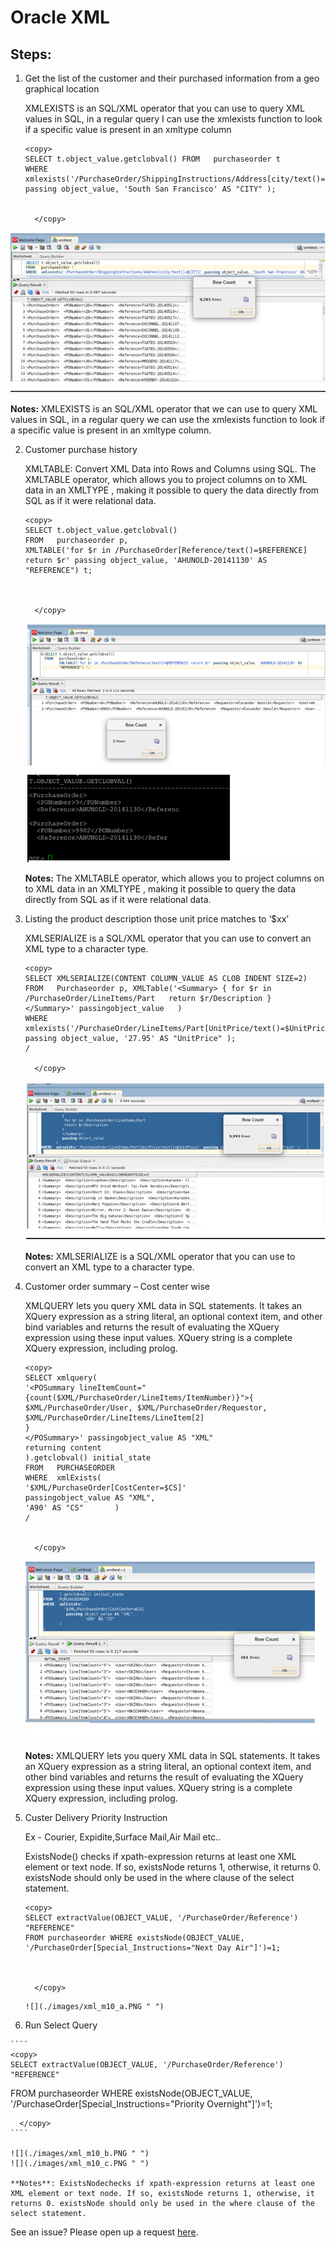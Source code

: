 # Oracle XML  


## Steps:

1.	Get the list of the customer and their purchased information from a geo graphical location 
    
    XMLEXISTS is an SQL/XML operator that you can use to query XML values in SQL, in a regular query I can use the xmlexists function to look if a specific value is present in an xmltype column
    ````
    <copy>
    SELECT t.object_value.getclobval() FROM   purchaseorder t
    WHERE xmlexists('/PurchaseOrder/ShippingInstructions/Address[city/text()=$CITY]' passing object_value, 'South San Francisco' AS "CITY" );


      </copy>
    ````
  
   ![](./images/xml_m6.PNG " ")

  **Notes:** XMLEXISTS is an SQL/XML operator that we can use to query XML values in SQL, in a regular query we can use the xmlexists function to look if a specific value is present in an xmltype column.

2. Customer purchase history  
    
    XMLTABLE: Convert XML Data into Rows and Columns using SQL. The XMLTABLE operator, which allows you to project columns on to XML data in an XMLTYPE , making it possible to query the data directly from SQL as if it were relational data.

    ````
    <copy>
    SELECT t.object_value.getclobval()
    FROM   purchaseorder p,
    XMLTABLE('for $r in /PurchaseOrder[Reference/text()=$REFERENCE] return $r' passing object_value, 'AHUNOLD-20141130' AS  "REFERENCE") t;  



      </copy>
    ````
  
   ![](./images/xml_m7.PNG " ")

   **Notes:** The XMLTABLE operator, which allows you to project columns on to XML data in an XMLTYPE , making it possible to query the data directly from SQL as if it were relational data.
   

3. Listing the product description those unit price matches to ‘$xx’
    
    XMLSERIALIZE is a SQL/XML operator that you can use to convert an XML type to a character type.

    ````
    <copy>
    SELECT XMLSERIALIZE(CONTENT COLUMN_VALUE AS CLOB INDENT SIZE=2) 
    FROM   Purchaseorder p, XMLTable('<Summary> { for $r in 
    /PurchaseOrder/LineItems/Part   return $r/Description }    </Summary>' passingobject_value   )
    WHERE  xmlexists('/PurchaseOrder/LineItems/Part[UnitPrice/text()=$UnitPrice]' passing object_value, '27.95' AS "UnitPrice" ); 
    /

      </copy>
    ````
  
   ![](./images/xml_m8.PNG " ")
    
    **Notes:** XMLSERIALIZE is a SQL/XML operator that you can use to convert an XML type to a character type.

4. Customer order summary – Cost center wise 
    
    XMLQUERY lets you query XML data in SQL statements. It takes an XQuery expression as a string literal, an optional context item, and other bind variables and returns the result of evaluating the XQuery expression using these input values. XQuery string is a complete XQuery expression, including prolog.

    ````
    <copy>
    SELECT xmlquery(
    '<POSummary lineItemCount="{count($XML/PurchaseOrder/LineItems/ItemNumber)}">{
    $XML/PurchaseOrder/User, $XML/PurchaseOrder/Requestor,
    $XML/PurchaseOrder/LineItems/LineItem[2]
    }
    </POSummary>' passingobject_value AS "XML"
    returning content 
    ).getclobval() initial_state
    FROM   PURCHASEORDER
    WHERE  xmlExists(
    '$XML/PurchaseOrder[CostCenter=$CS]'
    passingobject_value AS "XML",
    'A90' AS "CS"       )
    /


      </copy>
    ````
  
   ![](./images/xml_m9.PNG " ")

   **Notes:** XMLQUERY lets you query XML data in SQL statements. It takes an XQuery expression as a string literal, an optional context item, and other bind variables and returns the result of evaluating the XQuery expression using these input values. XQuery string is a complete XQuery expression, including prolog.
        
5. Custer Delivery Priority Instruction  
    
    Ex - Courier, Expidite,Surface Mail,Air Mail etc..

    ExistsNode() checks if xpath-expression returns at least one XML element or text node. If so, existsNode returns 1, otherwise, it returns 0. existsNode should only be used in the where clause of the select statement.


    ````
    <copy>
    SELECT extractValue(OBJECT_VALUE, '/PurchaseOrder/Reference') "REFERENCE"
    FROM purchaseorder WHERE existsNode(OBJECT_VALUE, '/PurchaseOrder[Special_Instructions="Next Day Air"]')=1;



      </copy>
    ````
  
    
       ![](./images/xml_m10_a.PNG " ")

6.	 Run Select Query
    
    
    ````
    <copy>
    SELECT extractValue(OBJECT_VALUE, '/PurchaseOrder/Reference') "REFERENCE"
  FROM purchaseorder
  WHERE existsNode(OBJECT_VALUE, '/PurchaseOrder[Special_Instructions="Priority Overnight"]')=1;


      </copy>
    ````
  
    ![](./images/xml_m10_b.PNG " ")
    ![](./images/xml_m10_c.PNG " ")
   
    **Notes**: ExistsNodechecks if xpath-expression returns at least one XML element or text node. If so, existsNode returns 1, otherwise, it returns 0. existsNode should only be used in the where clause of the select statement.

See an issue?  Please open up a request [here](https://github.com/oracle/learning-library/issues).        